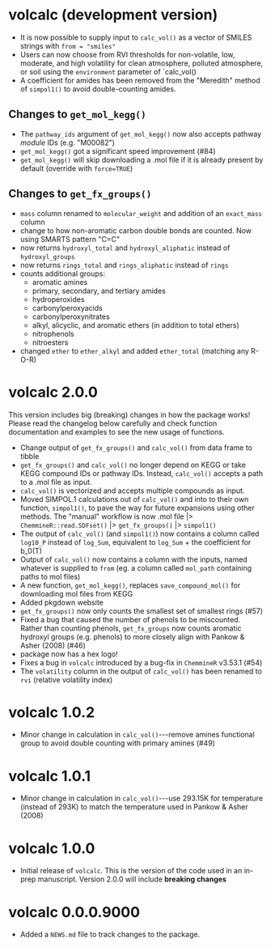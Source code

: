 # volcalc (development version)

* It is now possible to supply input to `calc_vol()` as a vector of SMILES strings with `from = "smiles"`
* Users can now choose from RVI thresholds for non-volatile, low, moderate, and high volatility for clean atmosphere, polluted atmosphere, or soil using the `environment` parameter of `calc_vol()
* A coefficient for amides has been removed from the "Meredith" method of `simpol1()` to avoid double-counting amides.

## Changes to `get_mol_kegg()`

* The `pathway_ids` argument of `get_mol_kegg()` now also accepts pathway *module* IDs (e.g. "M00082")
* `get_mol_kegg()` got a significant speed improvement (#84)
* `get_mol_kegg()` will skip downloading a .mol file if it is already present by default (override with `force=TRUE`)

## Changes to `get_fx_groups()`

* `mass` column renamed to `molecular_weight` and addition of an `exact_mass` column
* change to how non-aromatic carbon double bonds are counted.  Now using SMARTS pattern "C=C"
* now returns `hydroxyl_total` and `hydroxyl_aliphatic` instead of `hydroxyl_groups`
* now returns `rings_total` and `rings_aliphatic` instead of `rings`
* counts additional groups: 
  - aromatic amines
  - primary, secondary, and tertiary amides
  - hydroperoxides
  - carbonylperoxyacids
  - carbonylperoxynitrates
  - alkyl, alicyclic, and aromatic ethers (in addition to total ethers)
  - nitrophenols
  - nitroesters
* changed `ether` to `ether_alkyl` and added `ether_total` (matching any R-O-R)

# volcalc 2.0.0

This version includes big (breaking) changes in how the package works!  Please
read the changelog below carefully and check function documentation and examples
to see the new usage of functions.

* Change output of `get_fx_groups()` and `calc_vol()` from data frame to tibble
* `get_fx_groups()` and `calc_vol()` no longer depend on KEGG or take KEGG compound IDs or pathway IDs.  Instead, `calc_vol()` accepts a path to a .mol file as input.
* `calc_vol()` is vectorized and accepts multiple compounds as input.
* Moved SIMPOL.1 calculations out of `calc_vol()` and into to their own function, `simpol1()`, to pave the way for future expansions using other methods.  The "manual" workflow is now .mol file |> `ChemmineR::read.SDFset()` |> `get_fx_groups()` |> `simpol1()`
* The output of `calc_vol()` (and `simpol1()`) now contains a column called `log10_P` instead of `log_Sum`, equivalent to `log_Sum` + the coefficient for b_0(T)
* Output of `calc_vol()` now contains a column with the inputs, named whatever is supplied to `from` (eg. a column called `mol_path` containing paths to mol files)
* A new function, `get_mol_kegg()`, replaces `save_compound_mol()` for downloading mol files from KEGG
* Added pkgdown website
* `get_fx_groups()` now only counts the smallest set of smallest rings (#57)
* Fixed a bug that caused the number of phenols to be miscounted. Rather than counting phenols, `get_fx_groups` now counts aromatic hydroxyl groups (e.g. phenols) to more closely align with Pankow & Asher (2008) (#46)
* package now has a hex logo!
* Fixes a bug in `volcalc` introduced by a bug-fix in `ChemmineR` v3.53.1 (#54)
* The `volatility` column in the output of `calc_vol()` has been renamed to `rvi` (relative volatility index)

# volcalc 1.0.2

* Minor change in calculation in `calc_vol()`---remove amines functional group to avoid double counting with primary amines (#49)

# volcalc 1.0.1

* Minor change in calculation in `calc_vol()`---use 293.15K for temperature (instead of 293K) to match the temperature used in Pankow & Asher (2008)

# volcalc 1.0.0

* Initial release of `volcalc`.  This is the version of the code used in an in-prep manuscript.  Version 2.0.0 will include **breaking changes**

# volcalc 0.0.0.9000

* Added a `NEWS.md` file to track changes to the package.
